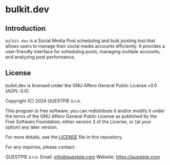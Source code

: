# bulkit.dev

## Introduction

`bulkit.dev` is a Social Media Post scheduling and bulk posting tool that allows users to manage their social media accounts efficiently. It provides a user-friendly interface for scheduling posts, managing multiple accounts, and analyzing post performance.




## License

bulkit.dev is licensed under the GNU Affero General Public License v3.0 (AGPL-3.0).

Copyright (C) 2024 QUESTPIE s.r.o.

This program is free software: you can redistribute it and/or modify it under the terms of the GNU Affero General Public License as published by the Free Software Foundation, either version 3 of the License, or (at your option) any later version.

For more details, see the [LICENSE](LICENSE) file in this repository.

For any inquiries, please contact:

QUESTPIE s.r.o.
Email: info@questpie.com
Website: https://questpie.com
